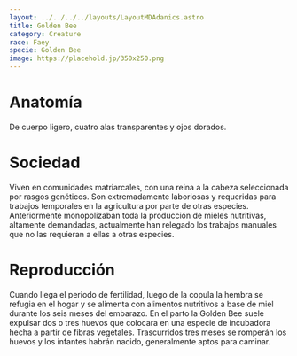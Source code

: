 ```yaml
---
layout: ../../../../layouts/LayoutMDAdanics.astro
title: Golden Bee
category: Creature
race: Faey
specie: Golden Bee
image: https://placehold.jp/350x250.png
---
```

# Anatomía
De cuerpo ligero, cuatro alas transparentes y ojos dorados.
# Sociedad
Viven en comunidades matriarcales, con una reina a la cabeza seleccionada por rasgos genéticos.
Son extremadamente laboriosas y requeridas para trabajos temporales en la agricultura por parte de otras especies.
Anteriormente monopolizaban toda la producción de mieles nutritivas, altamente demandadas, actualmente han relegado los trabajos manuales que no las requieran a ellas a otras especies.
# Reproducción
Cuando llega el periodo de fertilidad, luego de la copula la hembra se refugia en el hogar y se alimenta con alimentos nutritivos a base de miel durante los seis meses del embarazo. En el parto la Golden Bee suele expulsar dos o tres huevos que colocara en una especie de incubadora hecha a partir de fibras vegetales. Trascurridos tres meses se romperán los huevos y los infantes habrán nacido, generalmente aptos para caminar.
